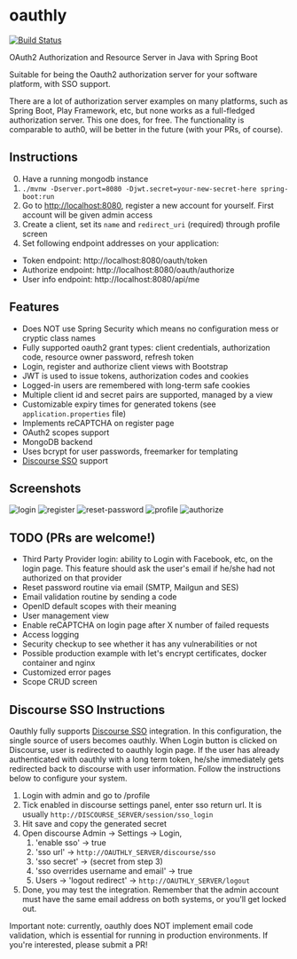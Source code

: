 # oauthly

[![Build Status](https://travis-ci.org/bekce/oauthly.svg?branch=master)](https://travis-ci.org/bekce/oauthly)

OAuth2 Authorization and Resource Server in Java with Spring Boot

Suitable for being the Oauth2 authorization server for your software platform, with SSO support.

There are a lot of authorization server examples on many platforms, such as Spring Boot, Play Framework, etc,
but none works as a full-fledged authorization server. This one does, for free. The functionality is comparable to
auth0, will be better in the future (with your PRs, of course).

## Instructions

0. Have a running mongodb instance
1. `./mvnw -Dserver.port=8080 -Djwt.secret=your-new-secret-here spring-boot:run`
2. Go to <http://localhost:8080>, register a new account for yourself.
First account will be given admin access
3. Create a client, set its `name` and `redirect_uri` (required) through profile screen
4. Set following endpoint addresses on your application:

- Token endpoint: http://localhost:8080/oauth/token
- Authorize endpoint: http://localhost:8080/oauth/authorize
- User info endpoint: http://localhost:8080/api/me

## Features

- Does NOT use Spring Security which means no configuration mess or cryptic class names
- Fully supported oauth2 grant types: client credentials, authorization code, resource owner password, refresh token
- Login, register and authorize client views with Bootstrap
- JWT is used to issue tokens, authorization codes and cookies
- Logged-in users are remembered with long-term safe cookies
- Multiple client id and secret pairs are supported, managed by a view
- Customizable expiry times for generated tokens (see `application.properties` file)
- Implements reCAPTCHA on register page
- OAuth2 scopes support
- MongoDB backend
- Uses bcrypt for user passwords, freemarker for templating
- [Discourse SSO](https://meta.discourse.org/t/official-single-sign-on-for-discourse/13045) support

## Screenshots

![login](http://i.imgur.com/WpLsqYY.png)
![register](http://i.imgur.com/dCoEENL.png)
![reset-password](http://i.imgur.com/XeSO0vB.png)
![profile](http://i.imgur.com/oRrz6Iz.png)
![authorize](https://i.imgur.com/5FMlHCz.png)

## TODO (PRs are welcome!)
- Third Party Provider login: ability to Login with Facebook, etc, on the login page.
  This feature should ask the user's email if he/she had not authorized on that provider
- Reset password routine via email (SMTP, Mailgun and SES)
- Email validation routine by sending a code
- OpenID default scopes with their meaning
- User management view
- Enable reCAPTCHA on login page after X number of failed requests
- Access logging
- Security checkup to see whether it has any vulnerabilities or not
- Possible production example with let's encrypt certificates, docker container and nginx
- Customized error pages
- Scope CRUD screen

## Discourse SSO Instructions
Oauthly fully supports [Discourse SSO](https://meta.discourse.org/t/official-single-sign-on-for-discourse/13045)
integration. In this configuration, the single source of users becomes oauthly. When Login button is clicked on Discourse,
user is redirected to oauthly login page. If the user has already authenticated with oauthly with a long term token,
he/she immediately gets redirected back to discourse with user information. Follow the instructions below to configure
your system.

1. Login with admin and go to /profile
2. Tick enabled in discourse settings panel, enter sso return url. It is usually `http://DISCOURSE_SERVER/session/sso_login`
3. Hit save and copy the generated secret
4. Open discourse Admin -> Settings -> Login,
    1. 'enable sso' -> true
    2. 'sso url' -> `http://OAUTHLY_SERVER/discourse/sso`
    3. 'sso secret' -> (secret from step 3)
    4. 'sso overrides username and email' -> true
    5. Users -> 'logout redirect' -> `http://OAUTHLY_SERVER/logout`
5. Done, you may test the integration. Remember that the admin account must have the same email address on both
systems, or you'll get locked out.

Important note: currently, oauthly does NOT implement email code validation,
which is essential for running in production environments. If you're interested, please submit a PR!
